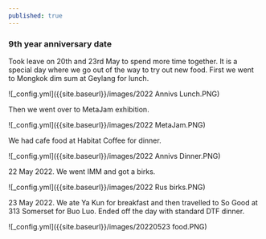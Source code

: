 ```yaml
---
published: true
---
```

### 9th year anniversary date

Took leave on 20th and 23rd May to spend more time together. It is a special day where we go out of the way to try out new food. First we went to Mongkok dim sum at Geylang for lunch.

![_config.yml]({{site.baseurl}}/images/2022 Annivs Lunch.PNG)

Then we went over to MetaJam exhibition.

![_config.yml]({{site.baseurl}}/images/2022 MetaJam.PNG)

We had cafe food at Habitat Coffee for dinner.

![_config.yml]({{site.baseurl}}/images/2022 Annivs Dinner.PNG)

22 May 2022. We went IMM and got a birks. 

![_config.yml]({{site.baseurl}}/images/2022 Rus birks.PNG)

23 May 2022. We ate Ya Kun for breakfast and then travelled to So Good at 313 Somerset for Buo Luo. Ended off the day with standard DTF dinner.

![_config.yml]({{site.baseurl}}/images/20220523 food.PNG)
